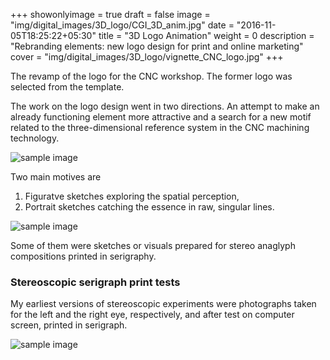 +++
showonlyimage = true
draft = false
image = "img/digital_images/3D_logo/CGI_3D_anim.jpg"
date = "2016-11-05T18:25:22+05:30"
title = "3D Logo Animation"
weight = 0
description = "Rebranding elements: new logo design for print and online marketing"
cover = "img/digital_images/3D_logo/vignette_CNC_logo.jpg"
+++

The revamp of the logo for the CNC workshop. The former logo was selected from the template.

<!--more-->
The work on the logo design went in two directions. An attempt to make an already functioning element more attractive and a search for a new motif related to the three-dimensional reference system in the CNC machining technology.

![sample image](/img/digital_images/3D_logo/Logo_classic_3.gif)

Two main motives are

1. Figuratve sketches exploring the spatial perception,
2. Portrait sketches catching the essence in raw, singular lines.

![sample image](/img/digital_images/3D_logo/Logo_modern_4.gif)

Some of them were sketches or visuals prepared for stereo anaglyph compositions printed in serigraphy.

### Stereoscopic serigraph print tests

My earliest versions of stereoscopic experiments were photographs taken for the left and the right eye, respectively, and after test on computer screen, printed in serigraph.

![sample image](/img/portfolio/mp/Illustr_4.jpg)
